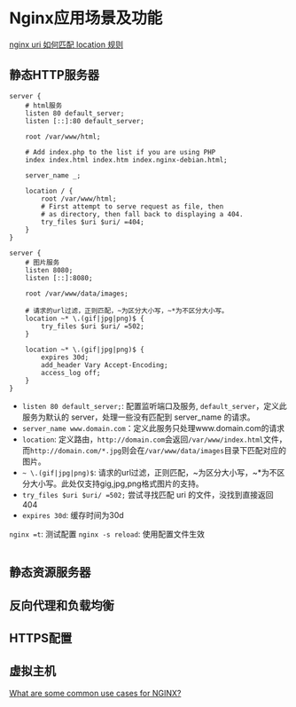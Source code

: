 # Nginx应用场景及功能

[nginx uri 如何匹配 location 规则](https://www.cnblogs.com/dreamanddead/p/how-uri-match-location-rule-in-nginx.html)

## 静态HTTP服务器

```
server {
	# html服务
	listen 80 default_server;
	listen [::]:80 default_server;

	root /var/www/html;

	# Add index.php to the list if you are using PHP
	index index.html index.htm index.nginx-debian.html;

	server_name _;

	location / {
		root /var/www/html;
		# First attempt to serve request as file, then
		# as directory, then fall back to displaying a 404.
		try_files $uri $uri/ =404;
	}
}

server {
	# 图片服务
	listen 8080;
	listen [::]:8080;
	
	root /var/www/data/images;

	# 请求的url过滤，正则匹配，~为区分大小写，~*为不区分大小写。
	location ~* \.(gif|jpg|png)$ {
		try_files $uri $uri/ =502;
	}
	
    location ~* \.(gif|jpg|png)$ {
		expires 30d;
    	add_header Vary Accept-Encoding;
      	access_log off;
	}
}
```

* `listen 80 default_server;`: 配置监听端口及服务, `default_server`，定义此服务为默认的 server，处理一些没有匹配到 server_name 的请求。
* `server_name www.domain.com`：定义此服务只处理www.domain.com的请求
* `location`: 定义路由，`http://domain.com`会返回`/var/www/index.html`文件，而`http://domain.com/*.jpg`则会在`/var/www/data/images`目录下匹配对应的图片。
* ` ~ \.(gif|jpg|png)$ `: 请求的url过滤，正则匹配，~为区分大小写，~*为不区分大小写。此处仅支持gig,jpg,png格式图片的支持。
* `try_files $uri $uri/ =502;` 尝试寻找匹配 uri 的文件，没找到直接返回 404
* `expires 30d`: 缓存时间为30d

`nginx =t`: 测试配置
`nginx -s reload`: 使用配置文件生效

```
```

## 静态资源服务器

## 反向代理和负载均衡

## HTTPS配置

## 虚拟主机



[What are some common use cases for NGINX?](https://medium.com/@teeppiphat/nginx-and-use-cases-8ced7e2d80dc)